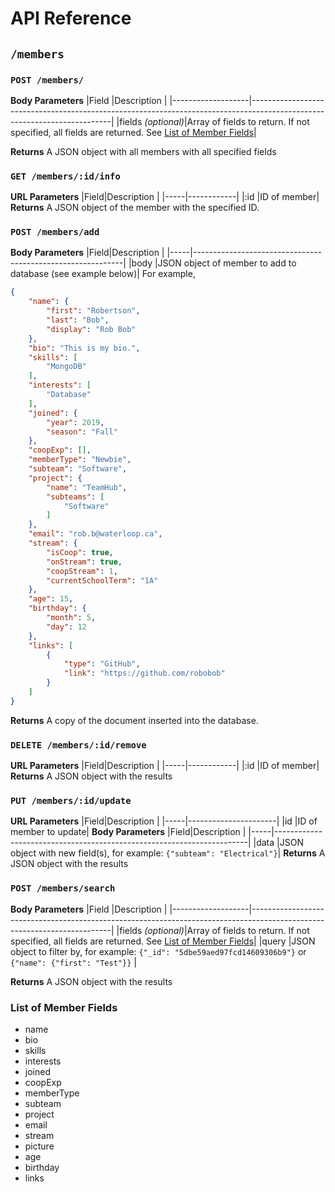 # API Reference
## `/members`

### `POST /members/`
**Body Parameters**
|Field              |Description                                                                                                              |
|-------------------|-------------------------------------------------------------------------------------------------------------------------|
|fields *(optional)*|Array of fields to return. If not specified, all fields are returned. See [List of Member Fields](#list-of-member-fields)|

**Returns**
A JSON object with all members with all specified fields

### `GET /members/:id/info`
**URL Parameters**
|Field|Description |
|-----|------------|
|:id  |ID of member|
**Returns**
A JSON object of the member with the specified ID.

### `POST /members/add`
**Body Parameters**
|Field|Description                                                 |
|-----|------------------------------------------------------------|
|body |JSON object of member to add to database (see example below)|
For example, 
```json
{
    "name": {
        "first": "Robertson",
        "last": "Bob",
        "display": "Rob Bob"
    },
    "bio": "This is my bio.",
    "skills": [
        "MongoDB"
    ],
    "interests": [
        "Database"
    ],
    "joined": {
        "year": 2019,
        "season": "Fall"
    },
    "coopExp": [],
    "memberType": "Newbie",
    "subteam": "Software",
    "project": {
        "name": "TeamHub",
        "subteams": [
            "Software"
        ]
    },
    "email": "rob.b@waterloop.ca",
    "stream": {
        "isCoop": true,
        "onStream": true,
        "coopStream": 1,
        "currentSchoolTerm": "1A"
    },
    "age": 15,
    "birthday": {
        "month": 5,
        "day": 12
    },
    "links": [
        {
            "type": "GitHub",
            "link": "https://github.com/robobob"
        }
    ]
}
```
**Returns**
A copy of the document inserted into the database.

### `DELETE /members/:id/remove`
**URL Parameters**
|Field|Description |
|-----|------------|
|:id  |ID of member|
**Returns**
A JSON object with the results

### `PUT /members/:id/update`
**URL Parameters**
|Field|Description           |
|-----|----------------------|
|id   |ID of member to update|
**Body Parameters**
|Field|Description                                                            |
|-----|-----------------------------------------------------------------------|
|data |JSON object with new field(s), for example: `{"subteam": "Electrical"}`|
**Returns**
A JSON object with the results

### `POST /members/search`
**Body Parameters**
|Field              |Description                                                                                                              |
|-------------------|-------------------------------------------------------------------------------------------------------------------------|
|fields *(optional)*|Array of fields to return. If not specified, all fields are returned. See [List of Member Fields](#list-of-member-fields)|
|query              |JSON object to filter by, for example: `{"_id": "5dbe59aed97fcd14609306b9"}` or `{"name": {"first": "Test"}}`            |

**Returns**
A JSON object with the results

### List of Member Fields
- name
- bio
- skills
- interests
- joined
- coopExp
- memberType
- subteam
- project
- email
- stream
- picture
- age
- birthday
- links

